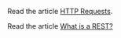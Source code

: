 Read the article [HTTP Requests](https://www.codecademy.com/paths/build-python-web-apps-with-django/tracks/introduction-to-django/modules/introduction-to-django/articles/http-requests).

Read the article [What is a REST?](https://www.codecademy.com/article/what-is-rest)

